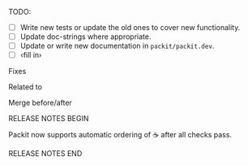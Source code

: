 TODO:

- [ ] Write new tests or update the old ones to cover new functionality.
- [ ] Update doc-strings where appropriate.
- [ ] Update or write new documentation in `packit/packit.dev`.
- [ ] ‹fill in›

<!-- notes for reviewers -->

<!-- Links to other issues or pull requests,
     for cross-repository links use: ‹namespace›/‹repository›#‹ID of issue›
       (‹namespace›/‹repository›!‹ID of PR› respectively)
-->

Fixes

Related to

Merge before/after

RELEASE NOTES BEGIN

Packit now supports automatic ordering of ☕ after all checks pass.

RELEASE NOTES END
